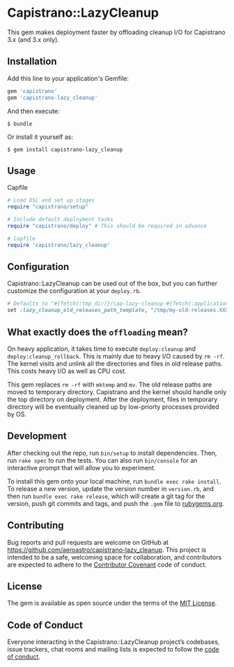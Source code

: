 # Capistrano::LazyCleanup

This gem makes deployment faster by offloading cleanup I/O for Capistrano 3.x (and 3.x only).

## Installation

Add this line to your application's Gemfile:

```ruby
gem 'capistrano'
gem 'capistrano-lazy_cleanup'
```

And then execute:

    $ bundle

Or install it yourself as:

    $ gem install capistrano-lazy_cleanup

## Usage

Capfile

```ruby
# Load DSL and set up stages
require "capistrano/setup"

# Include default deployment tasks
require "capistrano/deploy" # This should be required in advance

# Capfile
require 'capistrano/lazy_cleanup'
```

## Configuration

Capistrano::LazyCleanup can be used out of the box, but you can further customize the configuration at your `deploy.rb`.

```ruby
# Defaults to "#{fetch(:tmp_dir)}/cap-lazy-cleanup-#{fetch(:application)}.XXXXXXXXXX"
set :lazy_cleanup_old_releases_path_template, "/tmp/my-old-releases.XXXXXXXXXX"
```

## What exactly does the `offloading` mean?

On heavy application, it takes time to execute `deploy:cleanup` and `deploy:cleanup_rollback`. This is mainly due to heavy I/O caused by `rm -rf`. The kernel visits and unlink all the directories and files in old release paths. This costs heavy I/O as well as CPU cost.

This gem replaces `rm -rf` with `mktemp` and `mv`. The old release paths are moved to temporary directory. Capistrano and the kernel should handle only the top directory on deployment. After the deployment, files in temporary directory will be eventually cleaned up by low-priorty processes provided by OS.

## Development

After checking out the repo, run `bin/setup` to install dependencies. Then, run `rake spec` to run the tests. You can also run `bin/console` for an interactive prompt that will allow you to experiment.

To install this gem onto your local machine, run `bundle exec rake install`. To release a new version, update the version number in `version.rb`, and then run `bundle exec rake release`, which will create a git tag for the version, push git commits and tags, and push the `.gem` file to [rubygems.org](https://rubygems.org).

## Contributing

Bug reports and pull requests are welcome on GitHub at https://github.com/aeroastro/capistrano-lazy_cleanup. This project is intended to be a safe, welcoming space for collaboration, and contributors are expected to adhere to the [Contributor Covenant](http://contributor-covenant.org) code of conduct.

## License

The gem is available as open source under the terms of the [MIT License](https://opensource.org/licenses/MIT).

## Code of Conduct

Everyone interacting in the Capistrano::LazyCleanup project’s codebases, issue trackers, chat rooms and mailing lists is expected to follow the [code of conduct](https://github.com/aeroastro/capistrano-lazy_cleanup/blob/master/CODE_OF_CONDUCT.md).
